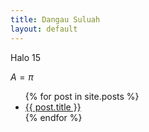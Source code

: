 ```yaml
---
title: Dangau Suluah
layout: default
---
```

Halo 15

$A = \pi$

<ul>
  {% for post in site.posts %}
    <li>
      <a href="{{ post.url }}">{{ post.title }}</a>
    </li>
  {% endfor %}
</ul>

